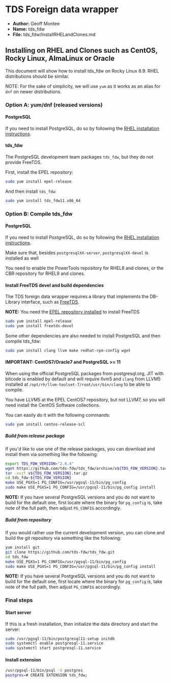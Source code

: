 # TDS Foreign data wrapper

* **Author:** Geoff Montee
* **Name:** tds_fdw
* **File:** tds_fdw/InstallRHELandClones.md


## Installing on RHEL and Clones such as CentOS, Rocky Linux, AlmaLinux or Oracle

This document will show how to install tds_fdw on Rocky Linux 8.9. RHEL distributions should be similar.

NOTE: For the sake of simplicity, we will use `yum` as it works as an alias for `dnf` on newer distributions.

### Option A: yum/dnf (released versions)

#### PostgreSQL

If you need to install PostgreSQL, do so by following the [RHEL installation instructions](https://www.postgresql.org/download/linux/redhat/).

#### tds_fdw

The PostgreSQL development team packages `tds_fdw`, but they do not provide FreeTDS.

First, install the EPEL repository:

```bash
sudo yum install epel-release
```

And then install `tds_fdw`:

```bash
sudo yum install tds_fdw11.x86_64
```

### Option B: Compile tds_fdw

#### PostgreSQL

If you need to install PostgreSQL, do so by following the [RHEL installation instructions](https://www.postgresql.org/download/linux/redhat/).

Make sure that, besides `postgresqlXX-server`, `postgresqlXX-devel` is installed as well

You need to enable the PowerTools repository for RHEL8 and clones, or the CBR repository for RHEL9 and clones.

#### Install FreeTDS devel and build dependencies

The TDS foreign data wrapper requires a library that implements the DB-Library interface,
such as [FreeTDS](http://www.freetds.org).

**NOTE:** You need the [EPEL repository installed](https://fedoraproject.org/wiki/EPEL) to install FreeTDS

```bash
sudo yum install epel-release
sudo yum install freetds-devel
```

Some other dependencies are also needed to install PostgreSQL and then compile tds_fdw:

```bash
sudo yum install clang llvm make redhat-rpm-config wget
```

#### IMPORTANT: CentOS7/Oracle7 and PostgreSQL >= 11

When using the official PostgreSQL packages from postgresql.org, JIT with bitcode is enabled by default and will require llvm5 and `clang` from LLVM5 installed at `/opt/rh/llvm-toolset-7/root/usr/bin/clang` to be able to compile.

You have LLVM5 at the EPEL CentOS7 repository, but not LLVM7, so you will need install the CentOS Software collections.

You can easily do it with the following commands:

```bash
sudo yum install centos-release-scl
```

##### Build from release package

If you'd like to use one of the release packages, you can download and install them via something like the following:

```bash
export TDS_FDW_VERSION="2.0.4"
wget https://github.com/tds-fdw/tds_fdw/archive/v${TDS_FDW_VERSION}.tar.gz
tar -xvzf v${TDS_FDW_VERSION}.tar.gz
cd tds_fdw-${TDS_FDW_VERSION}
make USE_PGXS=1 PG_CONFIG=/usr/pgsql-11/bin/pg_config
sudo make USE_PGXS=1 PG_CONFIG=/usr/pgsql-11/bin/pg_config install
```

**NOTE:** If you have several PostgreSQL versions and you do not want to build for the default one, first locate where the binary for `pg_config` is, take note of the full path, then adjust `PG_CONFIG` accordingly.

##### Build from repository

If you would rather use the current development version, you can clone and build the git repository via something like the following:

```bash
yum install git
git clone https://github.com/tds-fdw/tds_fdw.git
cd tds_fdw
make USE_PGXS=1 PG_CONFIG=/usr/pgsql-11/bin/pg_config
sudo make USE_PGXS=1 PG_CONFIG=/usr/pgsql-11/bin/pg_config install
```

**NOTE:** If you have several PostgreSQL versions and you do not want to build for the default one, first locate where the binary for `pg_config` is, take note of the full path, then adjust `PG_CONFIG` accordingly.

### Final steps

#### Start server 

If this is a fresh installation, then initialize the data directory and start the server:

```bash
sudo /usr/pgsql-11/bin/postgresql11-setup initdb
sudo systemctl enable postgresql-11.service
sudo systemctl start postgresql-11.service
```

#### Install extension

```bash
/usr/pgsql-11/bin/psql -U postgres
postgres=# CREATE EXTENSION tds_fdw;
```
